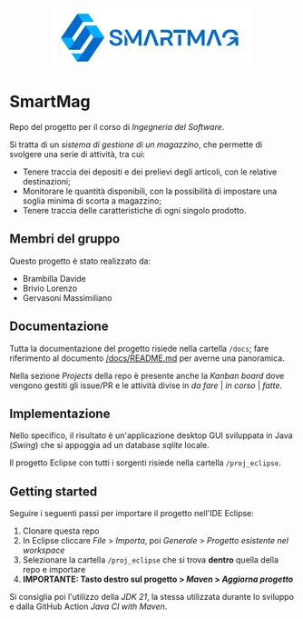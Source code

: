<p align="center">
  <img width="350" alt="Logo" src="./proj_eclipse/img/smartmag.png">
</p>

# SmartMag

Repo del progetto per il corso di *Ingegneria del Software*.

Si tratta di un *sistema di gestione di un magazzino*, che permette di svolgere una serie di attività, tra cui:
- Tenere traccia dei depositi e dei prelievi degli articoli, con le relative destinazioni;
- Monitorare le quantità disponibili, con la possibilità di impostare una soglia minima di scorta a magazzino;
- Tenere traccia delle caratteristiche di ogni singolo prodotto.

## Membri del gruppo

Questo progetto è stato realizzato da:
- Brambilla Davide
- Brivio Lorenzo
- Gervasoni Massimiliano

## Documentazione

Tutta la documentazione del progetto risiede nella cartella `/docs`; fare riferimento al documento [/docs/README.md](./docs/README.md) per averne una panoramica.

Nella sezione *Projects* della repo è presente anche la *Kanban board* dove vengono gestiti gli issue/PR e le attività divise in *da fare* | *in corso* | *fatte*.

## Implementazione

Nello specifico, il risultato è un'applicazione desktop GUI sviluppata in Java (*Swing*) che si appoggia ad un database *sqlite* locale.

Il progetto Eclipse con tutti i sorgenti risiede nella cartella `/proj_eclipse`.

## Getting started

Seguire i seguenti passi per importare il progetto nell'IDE Eclipse:

1. Clonare questa repo
2. In Eclipse cliccare *File* > *Importa*, poi *Generale* > *Progetto esistente nel workspace*
3. Selezionare la cartella `/proj_eclipse` che si trova **dentro** quella della repo e importare
4. **IMPORTANTE: Tasto destro sul progetto > *Maven* > *Aggiorna progetto***

Si consiglia poi l'utilizzo della *JDK 21*, la stessa utilizzata durante lo sviluppo e dalla GitHub Action *Java CI with Maven*.
